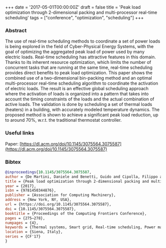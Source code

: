 +++
date = '2017-05-01T00:00:00Z'
draft = false
title = 'Peak load optimization through 2-dimensional packing and multi-processor real-time scheduling'
tags = ["conference", "optimization", "scheduling"]
+++

### Abstract
The use of real-time scheduling methods to coordinate a set of power loads is being explored in the field of Cyber-Physical Energy Systems, with the goal of optimizing the aggregated peak load of power used by many electric loads. Real-time scheduling has attractive features in this domain. Thanks to its inherent resource optimization, which limits the number of concurrent tasks that are running at the same time, real-time scheduling provides direct benefits to peak load optimization.
This paper shows the combined use of a two-dimensional bin-packing method and an optimal multi-processor real-time scheduling algorithm to coordinate the activation of electric loads. The result is an effective global scheduling approach where the activation of loads is organized into a pattern that takes into account the timing constraints of the loads and the actual combination of active loads. The validation is done by scheduling a set of thermal loads (heaters) in a building, with accurately modeled temperature dynamics. The proposed method is shown to achieve a significant peak load reduction, up to around 70%, w.r.t. the traditional thermostat controller.

### Useful links
Paper: [https://dl.acm.org/doi/10.1145/3075564.3075587](https://dl.acm.org/doi/10.1145/3075564.3075587)

### Bibtex
```bibtex
@inproceedings{10.1145/3075564.3075587,
author = {De Martini, Daniele and Benetti, Guido and Cipolla, Filippo and Caprino, Davide and Vedova, Marco L. Delia and Facchinetti, Tullio},
title = {Peak load optimization through 2-dimensional packing and multi-processor real-time scheduling},
year = {2017},
isbn = {9781450344876},
publisher = {Association for Computing Machinery},
address = {New York, NY, USA},
url = {https://doi.org/10.1145/3075564.3075587},
doi = {10.1145/3075564.3075587},
booktitle = {Proceedings of the Computing Frontiers Conference},
pages = {275–278},
numpages = {4},
keywords = {Thermal systems, Smart grid, Real-time scheduling, Power management, Planning and scheduling, Peak load shaving, Partitioned scheduling, Hybrid switching systems, First-fit decreasing height, Dynamical systems, Direct-load control, Demand-side management, Cyber-Physical Energy Systems, Bin-packing, Adaptive scheduling},
location = {Siena, Italy},
series = {CF'17}
}
```